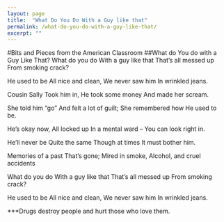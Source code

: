 ```yaml
---
layout: page
title:  "What Do You Do With a Guy like that"
permalink: /what-do-you-do-with-a-guy-like-that/
excerpt: ""
---
```


#Bits and Pieces from the American Classroom
##What do You do with a Guy Like That?
What do you do
With a guy like that
That’s  all messed up
From smoking crack?

He used to be
All nice and clean,
We never saw him
In wrinkled jeans.

Cousin Sally
Took him in,
He took some money
And made her scream.

She told him “go”
And felt a lot of guilt;
She remembered how
He used to be.

He’s okay now,
All locked up
In a mental ward – 
You can look right in.

He’ll never be
Quite the same
Though at times
It must bother him.

Memories of a past
That’s gone;
Mired in smoke,
Alcohol, and cruel accidents

What do you do
With a guy like that
That’s all messed up
From smoking crack?

He used to be
All nice and clean,
We never saw him
In wrinkled jeans.
 

***Drugs destroy people and hurt those who love them. 
